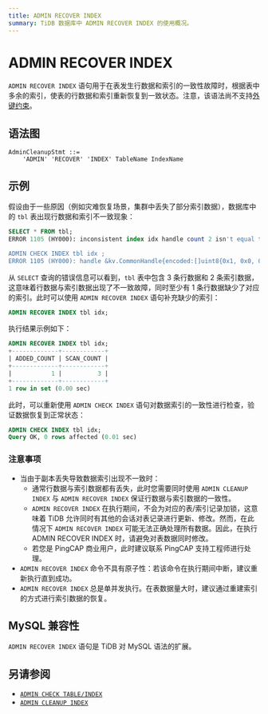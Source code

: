 ```yaml
---
title: ADMIN RECOVER INDEX
summary: TiDB 数据库中 ADMIN RECOVER INDEX 的使用概况。
---
```


# ADMIN RECOVER INDEX

`ADMIN RECOVER INDEX` 语句用于在表发生行数据和索引的一致性故障时，根据表中多余的索引，使表的行数据和索引重新恢复到一致状态。注意，该语法尚不支持[外键约束](/foreign-key.md)。

## 语法图

```ebnf+diagram
AdminCleanupStmt ::=
    'ADMIN' 'RECOVER' 'INDEX' TableName IndexName
```

## 示例

假设由于一些原因（例如灾难恢复场景，集群中丢失了部分索引数据），数据库中的 `tbl` 表出现行数据和索引不一致现象：

```sql
SELECT * FROM tbl;
ERROR 1105 (HY000): inconsistent index idx handle count 2 isn't equal to value count 3

ADMIN CHECK INDEX tbl idx ;
ERROR 1105 (HY000): handle &kv.CommonHandle{encoded:[]uint8{0x1, 0x0, 0x0, 0x0, 0x0, 0x0, 0x0, 0x0, 0x0, 0xf8}, colEndOffsets:[]uint16{0xa}}, index:types.Datum{k:0x5, decimal:0x0, length:0x0, i:0, collation:"utf8mb4_bin", b:[]uint8{0x0}, x:interface {}(nil)} != record:<nil>
```

从 `SELECT` 查询的错误信息可以看到，`tbl` 表中包含 3 条行数据和 2 条索引数据，这意味着行数据与索引数据出现了不一致故障，同时至少有 1 条行数据缺少了对应的索引。此时可以使用 `ADMIN RECOVER INDEX` 语句补充缺少的索引：

```sql
ADMIN RECOVER INDEX tbl idx;
```

执行结果示例如下：

```sql
ADMIN RECOVER INDEX tbl idx;
+-------------+------------+
| ADDED_COUNT | SCAN_COUNT |
+-------------+------------+
|           1 |          3 |
+-------------+------------+
1 row in set (0.00 sec)
```

此时，可以重新使用 `ADMIN CHECK INDEX` 语句对数据索引的一致性进行检查，验证数据恢复到正常状态：

```sql
ADMIN CHECK INDEX tbl idx;
Query OK, 0 rows affected (0.01 sec)
```

### 注意事项

* 当由于副本丢失导致数据索引出现不一致时：
  * 通常行数据与索引数据都有丢失，此时您需要同时使用 `ADMIN CLEANUP INDEX` 与 `ADMIN RECOVER INDEX` 保证行数据与索引数据的一致性。
  * `ADMIN RECOVER INDEX` 在执行期间，不会为对应的表/索引记录加锁，这意味着 TiDB 允许同时有其他的会话对表记录进行更新、修改。然而，在此情况下 `ADMIN RECOVER INDEX` 可能无法正确处理所有数据。因此，在执行 ADMIN RECOVER INDEX 时，请避免对表数据同时修改。
  * 若您是 PingCAP 商业用户，此时建议联系 PingCAP 支持工程师进行处理。
* `ADMIN RECOVER INDEX` 命令不具有原子性：若该命令在执行期间中断，建议重新执行直到成功。
* `ADMIN RECOVER INDEX` 总是单并发执行。在表数据量大时，建议通过重建索引的方式进行索引数据的恢复。

## MySQL 兼容性

`ADMIN RECOVER INDEX` 语句是 TiDB 对 MySQL 语法的扩展。

## 另请参阅

* [`ADMIN CHECK TABLE/INDEX`](/sql-statements/sql-statement-admin-check-table-index.md)
* [`ADMIN CLEANUP INDEX`](/sql-statements/sql-statement-admin-cleanup.md)
